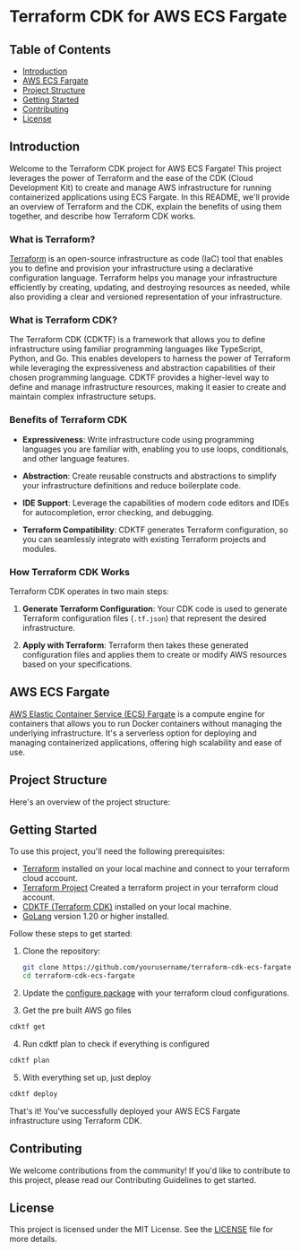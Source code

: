 # Terraform CDK for AWS ECS Fargate

## Table of Contents

- [Introduction](#introduction)
- [AWS ECS Fargate](#aws-ecs-fargate)
- [Project Structure](#project-structure)
- [Getting Started](#getting-started)
- [Contributing](#contributing)
- [License](#license)

## Introduction

Welcome to the Terraform CDK project for AWS ECS Fargate! This project leverages the power of Terraform and the ease of the CDK (Cloud Development Kit) to create and manage AWS infrastructure for running containerized applications using ECS Fargate. In this README, we'll provide an overview of Terraform and the CDK, explain the benefits of using them together, and describe how Terraform CDK works.

### What is Terraform?

[Terraform](https://www.terraform.io/) is an open-source infrastructure as code (IaC) tool that enables you to define and provision your infrastructure using a declarative configuration language. Terraform helps you manage your infrastructure efficiently by creating, updating, and destroying resources as needed, while also providing a clear and versioned representation of your infrastructure.

### What is Terraform CDK?

The Terraform CDK (CDKTF) is a framework that allows you to define infrastructure using familiar programming languages like TypeScript, Python, and Go. This enables developers to harness the power of Terraform while leveraging the expressiveness and abstraction capabilities of their chosen programming language. CDKTF provides a higher-level way to define and manage infrastructure resources, making it easier to create and maintain complex infrastructure setups.

### Benefits of Terraform CDK

- **Expressiveness**: Write infrastructure code using programming languages you are familiar with, enabling you to use loops, conditionals, and other language features.

- **Abstraction**: Create reusable constructs and abstractions to simplify your infrastructure definitions and reduce boilerplate code.

- **IDE Support**: Leverage the capabilities of modern code editors and IDEs for autocompletion, error checking, and debugging.

- **Terraform Compatibility**: CDKTF generates Terraform configuration, so you can seamlessly integrate with existing Terraform projects and modules.

### How Terraform CDK Works

Terraform CDK operates in two main steps:

1. **Generate Terraform Configuration**: Your CDK code is used to generate Terraform configuration files (`.tf.json`) that represent the desired infrastructure.

2. **Apply with Terraform**: Terraform then takes these generated configuration files and applies them to create or modify AWS resources based on your specifications.

## AWS ECS Fargate

[AWS Elastic Container Service (ECS) Fargate](https://aws.amazon.com/ecs/) is a compute engine for containers that allows you to run Docker containers without managing the underlying infrastructure. It's a serverless option for deploying and managing containerized applications, offering high scalability and ease of use.

## Project Structure

Here's an overview of the project structure:

## Getting Started

To use this project, you'll need the following prerequisites:

- [Terraform](https://www.terraform.io/) installed on your local machine and connect to your terraform cloud account.
- [Terraform Project]() Created a terraform project in your terraform cloud account.
- [CDKTF (Terraform CDK)](https://cdk.tf/) installed on your local machine.
- [GoLang](https://golang.org/) version 1.20 or higher installed.

Follow these steps to get started:

1. Clone the repository:

   ```sh
   git clone https://github.com/yourusername/terraform-cdk-ecs-fargate.git
   cd terraform-cdk-ecs-fargate
   ```
2. Update the [configure package](./pkg/configs/configs.go) with your terraform cloud configurations.

3. Get the pre built AWS go files

```sh
cdktf get
```

4. Run cdktf plan to check if everything is configured

```sh
cdktf plan
```

5. With everything set up, just deploy

```sh
cdktf deploy
```

That's it! You've successfully deployed your AWS ECS Fargate infrastructure using Terraform CDK.

## Contributing

We welcome contributions from the community! If you'd like to contribute to this project, please read our Contributing Guidelines to get started.

## License

This project is licensed under the MIT License. See the [LICENSE](./LICENSE) file for more details.
